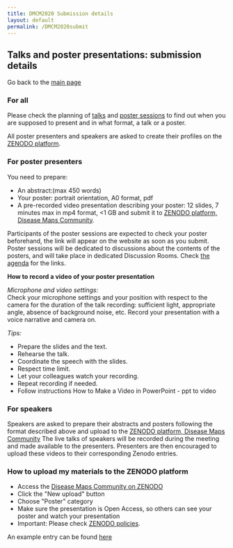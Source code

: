 ```yaml
---
title: DMCM2020 Submission details
layout: default
permalink: /DMCM2020submit
---
```


## Talks and poster presentations: submission details

Go back to the [main page](https://disease-maps.org/DMCM2020)

### For all

Please check the planning of [talks](https://disease-maps.org/DMCM2020.html) and [poster sessions](https://disease-maps.org/DMCM2020posters) to find out when you are supposed to present and in what format, a talk or a poster.

All poster presenters and speakers are asked to create their profiles on the [ZENODO platform](https://zenodo.org).

### For poster presenters
You need to prepare:
- An abstract:(max 450 words)
- Your poster: portrait orientation, A0 format, pdf
- A pre-recorded video presentation describing your poster: 12 slides, 7 minutes max in mp4 format, <1 GB
and submit it to [ZENODO platform, Disease Maps Community](https://zenodo.org/communities/disease-maps/?page=1&size=20).

Participants of the poster sessions are expected to check your poster beforehand, the link will appear on the website as soon as you submit. Poster sessions will be dedicated to discussions about the contents of the posters, and will take place in dedicated Discussion Rooms.
Check [the agenda](https://disease-maps.org/DMCM2020posters) for the links.

**How to record a video of your poster presentation**

*Microphone and video settings:*  
Check your microphone settings and your position with respect to the camera for the duration of the talk recording: sufficient light, appropriate angle, absence of background noise, etc. Record your presentation with a voice narrative and camera on.


*Tips:*  
- Prepare the slides and the text.
- Rehearse the talk.
- Coordinate the speech with the slides.
- Respect time limit.
- Let your colleagues watch your recording.
- Repeat recording if needed.
- Follow instructions How to Make a Video in PowerPoint - ppt to video

### For speakers
Speakers are asked to prepare their abstracts and posters following the format described above and upload to the [ZENODO platform, Disease Maps Community](https://zenodo.org/communities/disease-maps/?page=1&size=20) 
The live talks of speakers will be recorded during the meeting and made available to the presenters. Presenters are then encouraged to upload these videos to their corresponding Zenodo entries.

### How to upload my materials to the ZENODO platform
- Access the [Disease Maps Community on ZENODO](https://zenodo.org/communities/disease-maps/?page=1&size=20)
- Click the "New upload" button
- Choose "Poster" category
- Make sure the presentation is Open Access, so others can see your poster and watch your presentation
- Important: Please check [ZENODO policies](https://about.zenodo.org/policies).

An example entry can be found [here](https://zenodo.org/record/4033071#.X6KOsy9h2JY)



